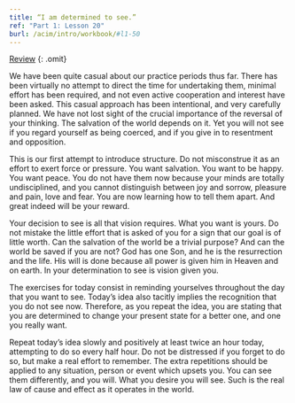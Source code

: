 ```yaml
---
title: “I am determined to see.”
ref: "Part 1: Lesson 20"
burl: /acim/intro/workbook/#l1-50
---
```


<a class="hide-review" href="/acim/workbook/l054/#l020">Review</a>
{: .omit}

We have been quite casual about our practice periods thus far. There has
been virtually no attempt to direct the time for undertaking them,
minimal effort has been required, and not even active cooperation and
interest have been asked. This casual approach has been intentional, and
very carefully planned. We have not lost sight of the crucial importance
of the reversal of your thinking. The salvation of the world depends on
it. Yet you will not see if you regard yourself as being coerced, and if
you give in to resentment and opposition.

This is our first attempt to introduce structure. Do not misconstrue it
as an effort to exert force or pressure. You want salvation. You want to
be happy. You want peace. You do not have them now because your minds
are totally undisciplined, and you cannot distinguish between joy and
sorrow, pleasure and pain, love and fear. You are now learning how to
tell them apart. And great indeed will be your reward.

Your decision to see is all that vision requires. What you want is
yours. Do not mistake the little effort that is asked of you for a sign
that our goal is of little worth. Can the salvation of the world be a
trivial purpose? And can the world be saved if you are not? God has one
Son, and he is the resurrection and the life. His will is done because
all power is given him in Heaven and on earth. In your determination to
see is vision given you.

The exercises for today consist in reminding yourselves throughout the
day that you want to see. Today’s idea also tacitly implies the
recognition that you do not see now. Therefore, as you repeat the idea,
you are stating that you are determined to change your present state for
a better one, and one you really want.

Repeat today’s idea slowly and positively at least twice an hour today,
attempting to do so every half hour. Do not be distressed if you forget
to do so, but make a real effort to remember. The extra repetitions
should be applied to any situation, person or event which upsets you.
You can see them differently, and you will. What you desire you will
see. Such is the real law of cause and effect as it operates in the
world.

